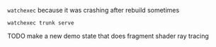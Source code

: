 `watchexec` because it was crashing after rebuild sometimes
```
watchexec trunk serve
```

TODO make a new demo state that does fragment shader ray tracing
